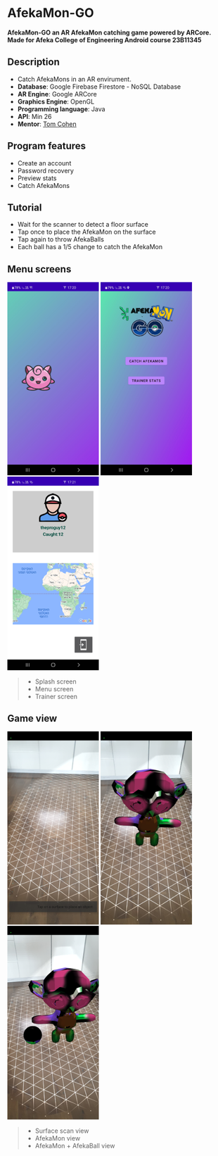 # AfekaMon-GO
**AfekaMon-GO an AR AfekaMon catching game powered by ARCore.**
**Made for Afeka College of Engineering Android course 23B11345**

## Description
- Catch AfekaMons in an AR envirument.
- **Database**: Google Firebase Firestore - NoSQL Database
- **AR Engine**: Google ARCore
- **Graphics Engine**: OpenGL
- **Programming language**: Java
- **API**: Min 26
- **Mentor**: [Tom Cohen](https://github.com/tomco2210/ "Tom Cohen")

## Program features
- Create an account
- Password recovery
- Preview stats
- Catch AfekaMons

## Tutorial
-  Wait for the scanner to detect a floor surface
-  Tap once to place the AfekaMon on the surface
-  Tap again to throw AfekaBalls
-  Each ball has a 1/5 change to catch the AfekaMon

## Menu screens
<img src = "https://github.com/YonatanShaked/AfekaMon-GO/blob/main/Screenshots/Screenshot_Splash.jpg?raw=true" width ="208" /> <img src = "https://github.com/YonatanShaked/AfekaMon-GO/blob/main/Screenshots/Screenshot_menu.jpg?raw=true" width ="208" /><img src = "https://github.com/YonatanShaked/AfekaMon-GO/blob/main/Screenshots/Screenshot_Trainer.jpg?raw=true" width ="208" />

> - Splash screen
>- Menu screen
>- Trainer screen

## Game view
<img src = "https://github.com/YonatanShaked/AfekaMon-GO/blob/main/Screenshots/Screenshot_Surface.jpg?raw=true" width ="208" /> <img src = "https://github.com/YonatanShaked/AfekaMon-GO/blob/main/Screenshots/Screenshot_AfekaMon.jpg?raw=true" width ="208" /><img src = "https://github.com/YonatanShaked/AfekaMon-GO/blob/main/Screenshots/Screenshot_AfekaBall.jpg?raw=true" width ="208" />

> - Surface scan view
>- AfekaMon view
>- AfekaMon + AfekaBall view
